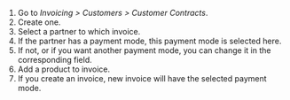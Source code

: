 1.  Go to *Invoicing \> Customers \> Customer Contracts*.
2.  Create one.
3.  Select a partner to which invoice.
4.  If the partner has a payment mode, this payment mode is selected
    here.
5.  If not, or if you want another payment mode, you can change it in
    the corresponding field.
6.  Add a product to invoice.
7.  If you create an invoice, new invoice will have the selected payment
    mode.
